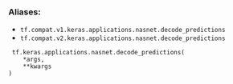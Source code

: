 ### Aliases:
- `tf.compat.v1.keras.applications.nasnet.decode_predictions`
- `tf.compat.v2.keras.applications.nasnet.decode_predictions`

```
 tf.keras.applications.nasnet.decode_predictions(
    *args,
    **kwargs
)
```
